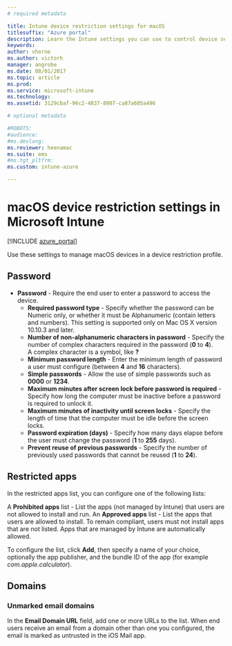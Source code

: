 ```yaml
---
# required metadata

title: Intune device restriction settings for macOS
titlesuffix: "Azure portal"
description: Learn the Intune settings you can use to control device settings and functionality on macOS devices."
keywords:
author: vhorne
ms.author: victorh
manager: angrobe
ms.date: 08/01/2017
ms.topic: article
ms.prod:
ms.service: microsoft-intune
ms.technology:
ms.assetid: 3129cbaf-96c2-4837-8907-ca87a605a496

# optional metadata

#ROBOTS:
#audience:
#ms.devlang:
ms.reviewer: heenamac
ms.suite: ems
#ms.tgt_pltfrm:
ms.custom: intune-azure

---
```


# macOS device restriction settings in Microsoft Intune

[!INCLUDE [azure_portal](./includes/azure_portal.md)]

Use these settings to manage macOS devices in a device restriction profile.

## Password
-   **Password** - Require the end user to enter a password to access the device.
    -   **Required password type** - Specify whether the password can be Numeric only, or whether it must be Alphanumeric (contain letters and numbers). This setting is supported only on Mac OS X version 10.10.3 and later.
    -   **Number of non-alphanumeric characters in password** - Specify the number of complex characters required in the password (**0** to **4**).<br>A complex character is a symbol, like **?**
    -   **Minimum password length** - Enter the minimum length of password a user must configure (between **4** and **16** characters).
    -   **Simple passwords** - Allow the use of simple passwords such as **0000** or **1234**.
    -   **Maximum minutes after screen lock before password is required** - Specify how long the computer must be inactive before a password is required to unlock it.
    -   **Maximum minutes of inactivity until screen locks** - Specify the length of time that the computer must be idle before the screen locks.
    -   **Password expiration (days)** - Specify how many days elapse before the user must change the password (**1** to **255** days).
    -   **Prevent reuse of previous passwords** - Specify the number of previously used passwords that cannot be reused (**1** to **24**).

## Restricted apps

In the restricted apps list, you can configure one of the following lists:

A **Prohibited apps** list - List the apps (not managed by Intune) that users are not allowed to install and run.
An **Approved apps** list - List the apps that users are allowed to install. To remain compliant, users must not install apps that are not listed. Apps that are managed by Intune are automatically allowed.

To configure the list, click **Add**, then specify a name of your choice, optionally the app publisher, and the bundle ID of the app (for example *com.apple.calculator*).

## Domains

### Unmarked email domains

In the **Email Domain URL** field, add one or more URLs to the list. When end users receive an email from a domain other than one you configured, the email is marked as untrusted in the iOS Mail app.

